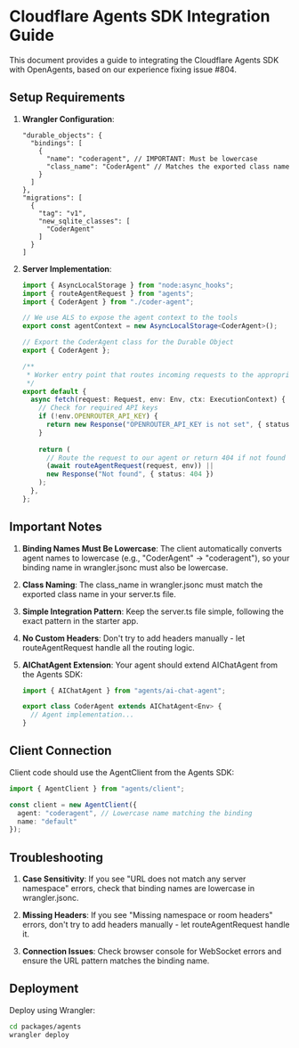 # Cloudflare Agents SDK Integration Guide

This document provides a guide to integrating the Cloudflare Agents SDK with OpenAgents, based on our experience fixing issue #804.

## Setup Requirements

1. **Wrangler Configuration**:
   ```jsonc
   "durable_objects": {
     "bindings": [
       {
         "name": "coderagent", // IMPORTANT: Must be lowercase
         "class_name": "CoderAgent" // Matches the exported class name
       }
     ]
   },
   "migrations": [
     {
       "tag": "v1",
       "new_sqlite_classes": [
         "CoderAgent"
       ]
     }
   ]
   ```

2. **Server Implementation**:
   ```typescript
   import { AsyncLocalStorage } from "node:async_hooks";
   import { routeAgentRequest } from "agents";
   import { CoderAgent } from "./coder-agent";
   
   // We use ALS to expose the agent context to the tools
   export const agentContext = new AsyncLocalStorage<CoderAgent>();
   
   // Export the CoderAgent class for the Durable Object
   export { CoderAgent };
   
   /**
    * Worker entry point that routes incoming requests to the appropriate handler
    */
   export default {
     async fetch(request: Request, env: Env, ctx: ExecutionContext) {
       // Check for required API keys
       if (!env.OPENROUTER_API_KEY) {
         return new Response("OPENROUTER_API_KEY is not set", { status: 500 });
       }
       
       return (
         // Route the request to our agent or return 404 if not found
         (await routeAgentRequest(request, env)) ||
         new Response("Not found", { status: 404 })
       );
     },
   };
   ```

## Important Notes

1. **Binding Names Must Be Lowercase**: The client automatically converts agent names to lowercase (e.g., "CoderAgent" → "coderagent"), so your binding name in wrangler.jsonc must also be lowercase.

2. **Class Naming**: The class_name in wrangler.jsonc must match the exported class name in your server.ts file.

3. **Simple Integration Pattern**: Keep the server.ts file simple, following the exact pattern in the starter app.

4. **No Custom Headers**: Don't try to add headers manually - let routeAgentRequest handle all the routing logic.

5. **AIChatAgent Extension**: Your agent should extend AIChatAgent from the Agents SDK:
   ```typescript
   import { AIChatAgent } from "agents/ai-chat-agent";
   
   export class CoderAgent extends AIChatAgent<Env> {
     // Agent implementation...
   }
   ```

## Client Connection

Client code should use the AgentClient from the Agents SDK:

```typescript
import { AgentClient } from "agents/client";

const client = new AgentClient({
  agent: "coderagent", // Lowercase name matching the binding
  name: "default"
});
```

## Troubleshooting

1. **Case Sensitivity**: If you see "URL does not match any server namespace" errors, check that binding names are lowercase in wrangler.jsonc.

2. **Missing Headers**: If you see "Missing namespace or room headers" errors, don't try to add headers manually - let routeAgentRequest handle it.

3. **Connection Issues**: Check browser console for WebSocket errors and ensure the URL pattern matches the binding name.

## Deployment

Deploy using Wrangler:

```bash
cd packages/agents
wrangler deploy
```
